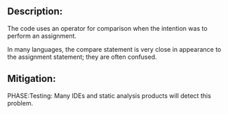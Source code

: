 ## Description:

The code uses an operator for comparison when the intention was to perform an assignment.

In many languages, the compare statement is very close in appearance to the assignment statement; they are often confused.

## Mitigation:


PHASE:Testing:
Many IDEs and static analysis products will detect this problem.

